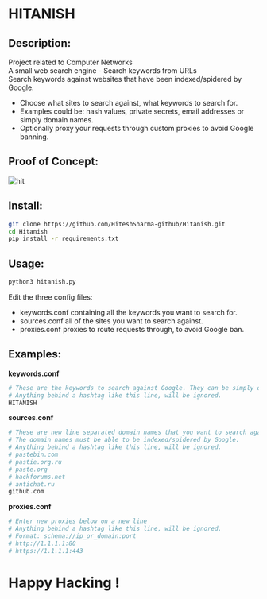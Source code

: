 # HITANISH

## Description:
Project related to Computer Networks                                                                                       
A small web search engine - Search keywords from URLs                                                                 
Search keywords against websites that have been indexed/spidered by Google.<br />
* Choose what sites to search against, what keywords to search for.<br />
* Examples could be: hash values, private secrets, email addresses or simply domain names.<br />
* Optionally proxy your requests through custom proxies to avoid Google banning.<br />

## Proof of Concept:



![hit](https://user-images.githubusercontent.com/85629794/197405517-490a461e-d992-4ba7-b3d3-2618c0098470.jpg)


## Install:

```bash
git clone https://github.com/HiteshSharma-github/Hitanish.git
cd Hitanish
pip install -r requirements.txt
```

## Usage:

```bash
python3 hitanish.py
```

Edit the three config files:<br />
* keywords.conf containing all the keywords you want to search for.<br />
* sources.conf all of the sites you want to search against.<br />
* proxies.conf proxies to route requests through, to avoid Google ban.<br />

## Examples:

<b>keywords.conf</b>
```bash
# These are the keywords to search against Google. They can be simply domain names, or specific terminology.
# Anything behind a hashtag like this line, will be ignored.
HITANISH
```

<b>sources.conf</b>
```bash
# These are new line separated domain names that you want to search against.
# The domain names must be able to be indexed/spidered by Google.
# Anything behind a hashtag like this line, will be ignored.
# pastebin.com
# pastie.org.ru
# paste.org
# hackforums.net
# antichat.ru
github.com
```

<b>proxies.conf</b>
```bash
# Enter new proxies below on a new line
# Anything behind a hashtag like this line, will be ignored.
# Format: schema://ip_or_domain:port
# http://1.1.1.1:80
# https://1.1.1.1:443
```
# Happy Hacking !
